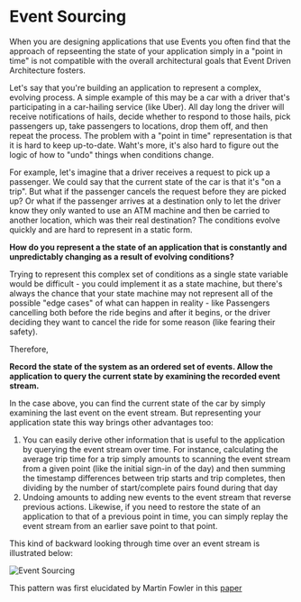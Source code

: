 # Event Sourcing

When you are designing applications that use Events you often find that the approach of repseenting the state of your application simply in a "point in time" is not compatible with the overall architectural goals that Event Driven Architecture fosters.

Let's say that you're building an application to represent a complex, evolving process.  A simple example of this may be a car with a driver that's participating in a car-hailing service (like Uber).  All day long the driver will receive notifications of hails, decide whether to respond to those hails, pick passengers up, take passengers to locations, drop them off, and then repeat the process.  The problem with a "point in time" representation is that it is hard to keep up-to-date.  Waht's more, it's also hard to figure out the logic of how to "undo" things when conditions change.

For example, let's imagine that a driver receives a request to pick up a passenger.  We could say that the current state of the car is that it's "on a trip".  But what if the passenger cancels the request before they are picked up?  Or what if the passenger arrives at a destination only to let the driver know they only wanted to use an ATM machine and then be carried to another location, which was their real destination?  The conditions evolve quickly and are hard to represent in a static form.

**How do you represent a the state of an application that is constantly and unpredictably changing as a result of evolving conditions?**

Trying to represent this complex set of conditions as a single state variable would be difficult - you could implement it as a state machine, but there's always the chance that your state machine may not represent all of the possible "edge cases" of what can happen in reality - like Passengers cancelling both before the ride begins and after it begins, or the driver deciding they want to cancel the ride for some reason (like fearing their safety).  

Therefore,

**Record the state of the system as an ordered set of events.  Allow the application to query the current state by examining the recorded event stream.**

In the case above, you can find the current state of the car by simply examining the last event on the event stream.  But representing your application state this way brings other advantages too:

1. You can easily derive other information that is useful to the application by querying the event stream over time.  For instance, calculating the average trip time for a trip simply amounts to scanning the event stream from a given point (like the initial sign-in of the day) and then summing the timestamp differences between trip starts and trip completes, then dividing by the number of start/complete pairs found during that day
2. Undoing amounts to adding new events to the event stream that reverse previous actions.  Likewise, if you need to restore the state of an application to that of a previous point in time, you can simply replay the event stream from an earlier save point to that point. 

This kind of backward looking through time over an event stream is illustrated below:

![Event Sourcing](EventSourcing.png)

This pattern was first elucidated by Martin Fowler in this [paper](https://martinfowler.com/eaaDev/EventSourcing.html)
